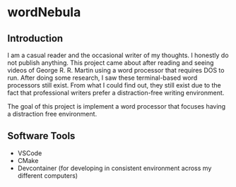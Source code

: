 # wordNebula
## Introduction
I am a casual reader and the occasional writer of my thoughts. I honestly do not publish anything. This project came about after reading and seeing videos of George R. R. Martin using a word processor that requires DOS to run. After doing some research, I saw these terminal-based word processors still exist. From what I could find out, they still exist due to the fact that professional writers prefer a distraction-free writing environment.

The goal of this project is implement a word processor that focuses having a distraction free environment.

## Software Tools
- VSCode
- CMake
- Devcontainer (for developing in consistent environment across my different computers)

